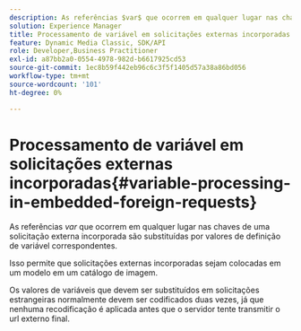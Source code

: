 ```yaml
---
description: As referências $var$ que ocorrem em qualquer lugar nas chaves de uma solicitação externa incorporada são substituídas por valores de definição de variável correspondentes.
solution: Experience Manager
title: Processamento de variável em solicitações externas incorporadas
feature: Dynamic Media Classic, SDK/API
role: Developer,Business Practitioner
exl-id: a87bb2a0-0554-4978-982d-b6617925cd53
source-git-commit: 1ec8b59f442eb96c6c3f5f1405d57a38a86bd056
workflow-type: tm+mt
source-wordcount: '101'
ht-degree: 0%

---
```


# Processamento de variável em solicitações externas incorporadas{#variable-processing-in-embedded-foreign-requests}

As referências $var$ que ocorrem em qualquer lugar nas chaves de uma solicitação externa incorporada são substituídas por valores de definição de variável correspondentes.

Isso permite que solicitações externas incorporadas sejam colocadas em um modelo em um catálogo de imagem.

Os valores de variáveis que devem ser substituídos em solicitações estrangeiras normalmente devem ser codificados duas vezes, já que nenhuma recodificação é aplicada antes que o servidor tente transmitir o url externo final.
